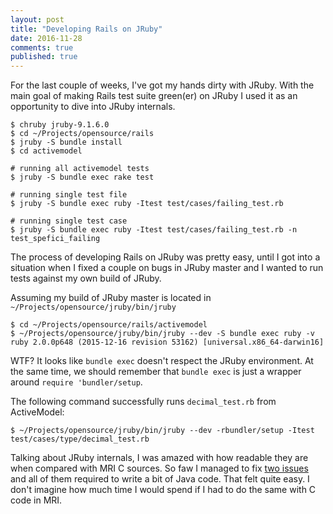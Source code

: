 ```yaml
---
layout: post
title: "Developing Rails on JRuby"
date: 2016-11-28
comments: true
published: true
---
```


For the last couple of weeks, I've got my hands dirty with JRuby.
With the main goal of making Rails test suite green(er) on JRuby I used it as an opportunity to dive into JRuby internals.

```
$ chruby jruby-9.1.6.0
$ cd ~/Projects/opensource/rails
$ jruby -S bundle install
$ cd activemodel

# running all activemodel tests
$ jruby -S bundle exec rake test

# running single test file
$ jruby -S bundle exec ruby -Itest test/cases/failing_test.rb

# running single test case
$ jruby -S bundle exec ruby -Itest test/cases/failing_test.rb -n test_spefici_failing
```

The process of developing Rails on JRuby was pretty easy, until I got into a situation when I fixed a couple on bugs in JRuby master and I wanted to run tests against my own build of JRuby.

Assuming my build of JRuby master is located in `~/Projects/opensource/jruby/bin/jruby`

```
$ cd ~/Projects/opensource/rails/activemodel
$ ~/Projects/opensource/jruby/bin/jruby --dev -S bundle exec ruby -v
ruby 2.0.0p648 (2015-12-16 revision 53162) [universal.x86_64-darwin16]
```

WTF? It looks like `bundle exec` doesn't respect the JRuby environment.
At the same time, we should remember that `bundle exec` is just a wrapper around `require 'bundler/setup`.

The following command successfully runs `decimal_test.rb` from ActiveModel:

```
$ ~/Projects/opensource/jruby/bin/jruby --dev -rbundler/setup -Itest test/cases/type/decimal_test.rb
```

Talking about JRuby internals, I was amazed with how readable they are when compared with MRI C sources.
So faw I managed to fix [two issues](https://github.com/jruby/jruby/pulls?utf8=%E2%9C%93&q=is%3Apr%20author%3Akirs%20) and all of them required to write a bit of Java code.
That felt quite easy. I don't imagine how much time I would spend if I had to do the same with C code in MRI.
